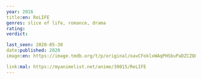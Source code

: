 ```yaml
---
year: 2016
title:en: ReLIFE
genres: slice of life, romance, drama
rating:
verdict:

last_seen: 2020-05-30
date:published: 2020
image:en: https://image.tmdb.org/t/p/original/oavCFoklxWAqPHSbuPaDZCZQ0gB.jpg

link:mal: https://myanimelist.net/anime/30015/ReLIFE
---
```

